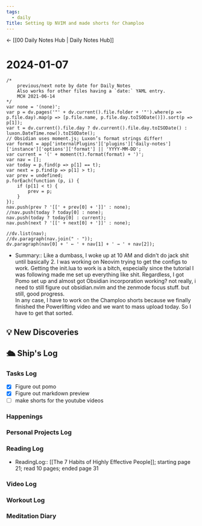 ```yaml
---
tags:
  - daily
Title: Setting Up NVIM and made shorts for Champloo
---
```


<- [[00 Daily Notes Hub | Daily Notes Hub]]

# 2024-01-07
```dataviewjs
/*
    previous/next note by date for Daily Notes
    Also works for other files having a `date:` YAML entry.
    MCH 2021-06-14
*/
var none = '(none)';
var p = dv.pages('"' + dv.current().file.folder + '"').where(p => p.file.day).map(p => [p.file.name, p.file.day.toISODate()]).sort(p => p[1]);
var t = dv.current().file.day ? dv.current().file.day.toISODate() : luxon.DateTime.now().toISODate();
// Obsidian uses moment.js; Luxon’s format strings differ!
var format = app['internalPlugins']['plugins']['daily-notes']['instance']['options']['format'] || 'YYYY-MM-DD';
var current = '(' + moment(t).format(format) + ')';
var nav = [];
var today = p.find(p => p[1] == t);
var next = p.find(p => p[1] > t);
var prev = undefined;
p.forEach(function (p, i) {
    if (p[1] < t) {
        prev = p;
    }
});
nav.push(prev ? '[[' + prev[0] + ']]' : none);
//nav.push(today ? today[0] : none);
nav.push(today ? today[0] : current);
nav.push(next ? '[[' + next[0] + ']]' : none);

//dv.list(nav);
//dv.paragraph(nav.join(" · "));
dv.paragraph(nav[0] + ' ← ' + nav[1] + ' → ' + nav[2]);
```
- Summary:: Like a dumbass, I woke up at 10 AM and didn't do jack shit until basically 2. I was working on Neovim trying to get the configs to work. Getting the init.lua to work is a bitch, especially since the tutorial I was following made me set up everything like shit. Regardless, I got Pomo set up and almost got Obsidian incorporation working? not really, i need to still figure out obsidian.nvim and the zenmode focus stuff. but still, good progress. <br> In any case, I have to work on the Champloo shorts because we finally finished the Powerlifting video and we want to mass upload today. So I have to get that sorted.

## 💡 New Discoveries



## 🛳️ Ship's Log
### Tasks Log
- [x] Figure out pomo
- [x] Figure out markdown preview
- [ ] make shorts for the youtube videos

### Happenings

### Personal Projects Log

### Reading Log
* ReadingLog:: [[The 7 Habits of Highly Effective People]]; starting page 21; read 10 pages; ended page 31
### Video Log

### Workout Log

### Meditation Diary
